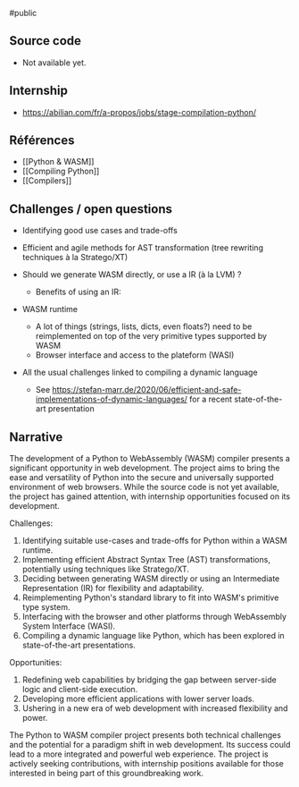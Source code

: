 #public

## Source code

- Not available yet.

## Internship

- <https://abilian.com/fr/a-propos/jobs/stage-compilation-python/>

## Références

- [[Python & WASM]]
- [[Compiling Python]]
- [[Compilers]]

## Challenges / open questions

- Identifying good use cases and trade-offs

- Efficient and agile methods for AST transformation (tree rewriting techniques à la Stratego/XT)

- Should we generate WASM directly, or use a IR (à la LVM) ?
    - Benefits of using an IR: 

- WASM runtime
    - A lot of things (strings, lists, dicts, even floats?) need to be reimplemented on top of the very primitive types supported by WASM
    - Browser interface and access to the plateform (WASI)

- All the usual challenges linked to compiling a dynamic language
    - See https://stefan-marr.de/2020/06/efficient-and-safe-implementations-of-dynamic-languages/ for a recent state-of-the-art presentation

## Narrative

The development of a Python to WebAssembly (WASM) compiler presents a significant opportunity in web development. The project aims to bring the ease and versatility of Python into the secure and universally supported environment of web browsers. While the source code is not yet available, the project has gained attention, with internship opportunities focused on its development.

Challenges:

1. Identifying suitable use-cases and trade-offs for Python within a WASM runtime.
2. Implementing efficient Abstract Syntax Tree (AST) transformations, potentially using techniques like Stratego/XT.
3. Deciding between generating WASM directly or using an Intermediate Representation (IR) for flexibility and adaptability.
4. Reimplementing Python's standard library to fit into WASM's primitive type system.
5. Interfacing with the browser and other platforms through WebAssembly System Interface (WASI).
6. Compiling a dynamic language like Python, which has been explored in state-of-the-art presentations.

Opportunities:

1. Redefining web capabilities by bridging the gap between server-side logic and client-side execution.
2. Developing more efficient applications with lower server loads.
3. Ushering in a new era of web development with increased flexibility and power.

The Python to WASM compiler project presents both technical challenges and the potential for a paradigm shift in web development. Its success could lead to a more integrated and powerful web experience. The project is actively seeking contributions, with internship positions available for those interested in being part of this groundbreaking work.
